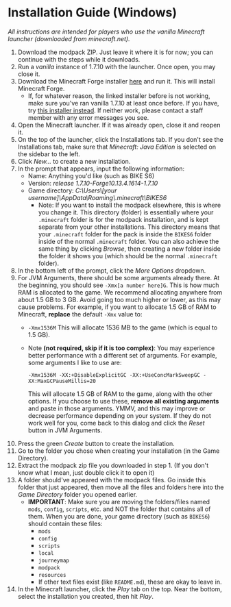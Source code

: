 # Installation Guide (Windows)

_All instructions are intended for players who use the vanilla Minecraft launcher (downloaded from minecraft.net)._

1. Download the modpack ZIP. Just leave it where it is for now; you can continue with the steps while it downloads.
2. Run a *vanilla* instance of 1.7.10 with the launcher. Once open, you may close it.
3. Download the Minecraft Forge installer [here](https://files.minecraftforge.net/maven/net/minecraftforge/forge/1.7.10-10.13.4.1614-1.7.10/forge-1.7.10-10.13.4.1614-1.7.10-installer.jar) and run it. This will install Minecraft Forge.
   * If, for whatever reason, the linked installer before is not working, make sure you've ran vanilla 1.7.10 at least once before. If you have, try [this installer instead](https://files.minecraftforge.net/maven/net/minecraftforge/forge/1.7.10-10.13.4.1614-1.7.10/forge-1.7.10-10.13.4.1614-1.7.10-installer-win.exe). If neither work, please contact a staff member with any error messages you see.
4. Open the Minecraft launcher. If it was already open, close it and reopen it.
1. On the top of the launcher, click the Installations tab. If you don't see the Installations tab, make sure that _Minecraft: Java Edition_ is selected on the sidebar to the left.
5. Click _New..._ to create a new installation.
6. In the prompt that appears, input the following information:
   * Name: Anything you'd like (such as BIKE S6)
   * Version: _release 1.7.10-Forge10.13.4.1614-1.7.10_
   * Game directory: _C:\Users\\[your username]\AppData\Roaming\\.minecraft\BIKES6_
     * Note: If you want to install the modpack elsewhere, this is where you change it. This directory (folder) is essentially where your `.minecraft` folder is for the modpack installation, and is kept separate from your other installations. This directory means that your `.minecraft` folder for the pack is inside the `BIKES6` folder inside of the normal `.minecraft` folder. You can also achieve the same thing by clicking _Browse_, then creating a new folder inside the folder it shows you (which should be the normal `.minecraft` folder).
7. In the bottom left of the prompt, click the _More Options_ dropdown.
8. For JVM Arguments, there should be some arguments already there. At the beginning, you should see `-Xmx[a number here]G`. This is how much RAM is allocated to the game. We recommend allocating anywhere from about 1.5 GB to 3 GB. Avoid going too much higher or lower, as this may cause problems. For example, if you want to allocate 1.5 GB of RAM to Minecraft, **replace** the default `-Xmx` value to:
    * `-Xmx1536M`
This will allocate 1536 MB to the game (which is equal to 1.5 GB).
    * Note **(not required, skip if it is too complex)**: You may experience better performance with a different set of arguments. For example, some arguments I like to use are:

        `-Xmx1536M -XX:+DisableExplicitGC -XX:+UseConcMarkSweepGC -XX:MaxGCPauseMillis=20`

        This will allocate 1.5 GB of RAM to the game, along with the other options. If you choose to use these, **remove all existing arguments** and paste in those arguments. YMMV, and this may improve or decrease performance depending on your system. If they do not work well for you, come back to this dialog and click the _Reset_ button in JVM Arguments.
1.  Press the green _Create_ button to create the installation.
2.  Go to the folder you chose when creating your installation (in the Game Directory).
3.  Extract the modpack zip file you downloaded in step 1. (If you don't know what I mean, just double click it to open it)
4.  A folder should've appeared with the modpack files. Go inside this folder that just appeared, then move all the files and folders here into the _Game Directory_ folder you opened earlier.
    * **IMPORTANT**: Make sure you are moving the folders/files named `mods`, `config`, `scripts`, etc. and NOT the folder that contains all of them. When you are done, your game directory (such as `BIKES6`) should contain these files: 
      * `mods`
      * `config`
      * `scripts`
      * `local`
      * `journeymap`
      * `modpack`
      * `resources`
      * If other text files exist (like `README.md`), these are okay to leave in. 
5.  In the Minecraft launcher, click the _Play_ tab on the top. Near the bottom, select the installation you created, then hit _Play_.